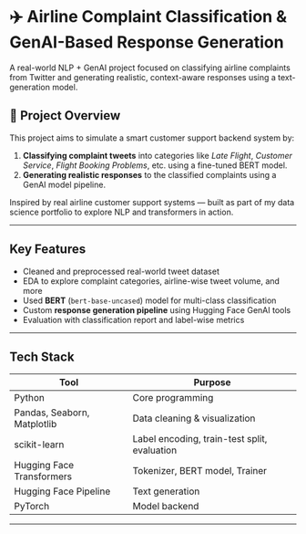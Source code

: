 # ✈️ Airline Complaint Classification & GenAI-Based Response Generation

A real-world NLP + GenAI project focused on classifying airline complaints from Twitter and generating realistic, context-aware responses using a text-generation model.

## 📌 Project Overview

This project aims to simulate a smart customer support backend system by:

1. **Classifying complaint tweets** into categories like *Late Flight*, *Customer Service*, *Flight Booking Problems*, etc. using a fine-tuned BERT model.
2. **Generating realistic responses** to the classified complaints using a GenAI model pipeline.

Inspired by real airline customer support systems — built as part of my data science portfolio to explore NLP and transformers in action.

---

## Key Features

- Cleaned and preprocessed real-world tweet dataset  
- EDA to explore complaint categories, airline-wise tweet volume, and more  
- Used **BERT** (`bert-base-uncased`) model for multi-class classification  
- Custom **response generation pipeline** using Hugging Face GenAI tools  
- Evaluation with classification report and label-wise metrics

---

## Tech Stack

| Tool | Purpose |
|------|---------|
| Python | Core programming |
| Pandas, Seaborn, Matplotlib | Data cleaning & visualization |
| scikit-learn | Label encoding, train-test split, evaluation |
| Hugging Face Transformers | Tokenizer, BERT model, Trainer |
| Hugging Face Pipeline | Text generation |
| PyTorch | Model backend |

---

